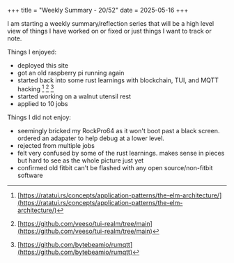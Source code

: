 +++
title = "Weekly Summary - 20/52"
date = 2025-05-16
+++

I am starting a weekly summary/reflection series that will be a high level
view of things I have worked on or fixed or just things I want to track or note.

Things I enjoyed:
- deployed this site
- got an old raspberry pi running again
- started back into some rust learnings with blockchain, TUI, and MQTT hacking
  [^1] [^2] [^3]
- started working on a walnut utensil rest
- applied to 10 jobs

Things I did not enjoy:
- seemingly bricked my RockPro64 as it won't boot past a black screen. ordered
  an adapater to help debug at a lower level.
- rejected from multiple jobs
- felt very confused by some of the rust learnings. makes sense in pieces but
  hard to see as the whole picture just yet
- confirmed old fitbit can't be flashed with any open source/non-fitbit software

[^1]: [https://ratatui.rs/concepts/application-patterns/the-elm-architecture/](https://ratatui.rs/concepts/application-patterns/the-elm-architecture/)
[^2]: [https://github.com/veeso/tui-realm/tree/main](https://github.com/veeso/tui-realm/tree/main)
[^3]: [https://github.com/bytebeamio/rumqtt](https://github.com/bytebeamio/rumqtt)
